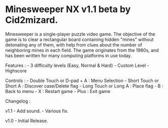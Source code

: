 # Minesweeper NX v1.1 beta by Cid2mizard.

Minesweeper is a single-player puzzle video game.
The objective of the game is to clear a rectangular board containing hidden "mines" without detonating any of them, with help from clues about the number of neighboring mines in each field.
The game originates from the 1960s, and has been written for many computing platforms in use today.


Features :
	- 3 difficulty levels (Easy, Normal & Hard)
	- Custom Level
	- Highscore
	

Controls :
	- Double Touch or D-pad + A : Menu Selection
	- Short Touch or Short A : Discover case/Delete flag
	- Long Touch or Long A : Place flag
	- B : Back to menu
	- X : Restart game
	- Plus : Exit game


Changelog :

v1.1
	- Add sound.
	- Various fix.

v1.0
	- Initial Release.
